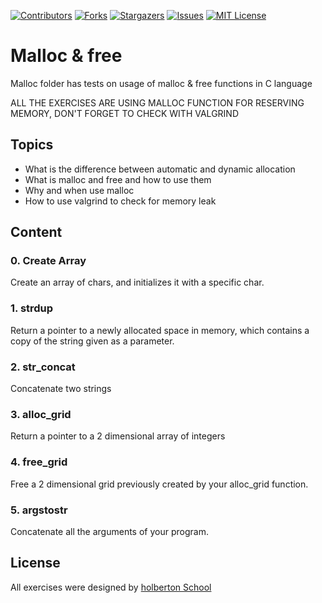 [![Contributors][contributors-shield]][contributors-url]
[![Forks][forks-shield]][forks-url]
[![Stargazers][stars-shield]][stars-url]
[![Issues][issues-shield]][issues-url]
[![MIT License][license-shield]][license-url]

# Malloc & free

Malloc folder has tests on usage of malloc & free functions in C language

ALL THE EXERCISES ARE USING MALLOC FUNCTION FOR RESERVING MEMORY, DON'T FORGET TO CHECK WITH VALGRIND

## Topics
* What is the difference between automatic and dynamic allocation
* What is malloc and free and how to use them
* Why and when use malloc
* How to use valgrind to check for memory leak

## Content
### 0. Create Array
Create an array of chars, and initializes it with a specific char.

### 1. strdup
 
Return a pointer to a newly allocated space in memory, which contains a copy of the string given as a parameter.

### 2. str_concat

Concatenate two strings

### 3. alloc_grid

Return a pointer to a 2 dimensional array of integers

### 4. free_grid

Free a 2 dimensional grid previously created by your alloc_grid function.

### 5. argstostr

Concatenate all the arguments of your program.


## License
All exercises were designed by [holberton School](https://holbertonschool.com/)

[contributors-shield]: https://img.shields.io/github/contributors/LoopingDiego/holbertonschool-low_level_programming?style=flat-square
[contributors-url]: https://github.com/LoopingDiego/holbertonschool-low_level_programming/graphs/contributors
[forks-shield]: https://img.shields.io/github/forks/LoopingDiego/holbertonschool-low_level_programming.svg?style=flat-square
[forks-url]: https://github.com/LoopingDiego/holbertonschool-low_level_programming/network/members
[stars-shield]: https://img.shields.io/github/stars/LoopingDiego/holbertonschool-low_level_programming.svg?style=flat-square
[stars-url]: https://github.com/LoopingDiego/holbertonschool-low_level_programming/stargazers
[issues-shield]: https://img.shields.io/github/issues/LoopingDiego/holbertonschool-low_level_programming?style=flat-square
[issues-url]: https://github.com/LoopingDiego/holbertonschool-low_level_programming/issues
[license-shield]: https://img.shields.io/github/license/LoopingDiego/holbertonschool-low_level_programming?style=flat-square
[license-url]: https://github.com/LoopingDiego/holbertonschool-low_level_programming/blob/master/LICENCE.txt
[linkedin-shield]: https://img.shields.io/badge/-LinkedIn-black.svg?style=flat-square&logo=linkedin&colorB=555
[linkedin-url]: https://linkedin.com/in/loopingdiego

